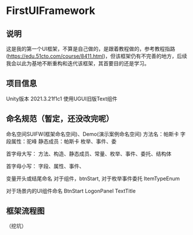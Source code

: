 # FirstUIFramework

## 说明
这是我的第一个UI框架，不算是自己做的，是跟着教程做的，参考教程指路(https://edu.51cto.com/course/8411.html)，但该框架仍有不完善的地方，后续我会以此为基地不断重构和迭代该框架，其首要目的还是学习。

## 项目信息
Unity版本 2021.3.21f1c1
使用UGUI旧版Text组件

## 命名规范（暂定，还没改完呢）
命名空间SUIFW(框架命名空间)、Demo(演示案例命名空间)
方法名：帕斯卡
字段属性：驼峰
静态成员：帕斯卡
枚举、事件、委

首字母大写：
方法、构造、静态成员、常量、枚举、事件、委托、结构体

首字母小写：
字段、属性、事件、

变量开头或结尾命名
对于组件，btnStart,
对于枚举事件委托 ItemTypeEnum

对于场景内的UI组件命名
BtnStart
LogonPanel
TextTitle

## 框架流程图
（挖坑）
